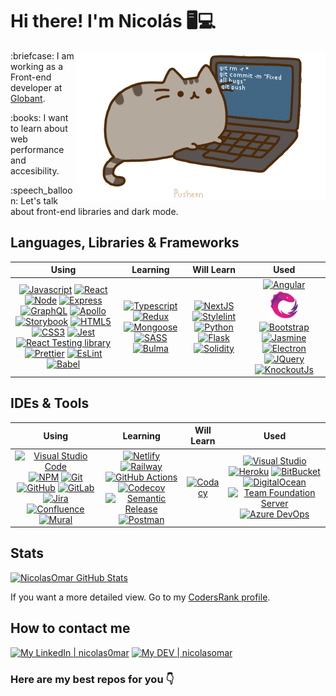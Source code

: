   # Hi there! I'm Nicolás :desktop_computer::computer:

  <img align="right" src="https://github.com/nicolasomar/nicolasomar/blob/main/assets/pusheencode.gif"/>

  <p>:briefcase: I am working as a Front-end developer at <a href="https://www.globant.com">Globant</a>.</p>
  <p>:books: I want to learn about web performance and accesibility.</p>
  <!-- <p>:black_nib: I write from time to time in <a href="https://dev.to/nicolasomar">dev.to</a>.</p> -->
  <p>:speech_balloon: Let's talk about front-end libraries and dark mode.</p>

  ## Languages, Libraries & Frameworks
  | Using | Learning | Will Learn | Used |
  | :---: | :---: | :---: | :---: |
  | [<img src="https://cdn.svgporn.com/logos/javascript.svg" title="Javascript" alt="Javascript" width="48px">](https://developer.mozilla.org/en-US/docs/Web/JavaScript) [<img src="https://cdn.svgporn.com/logos/react.svg" title="React" alt="React" width="48px">](https://reactjs.org/) [<img src="https://cdn.svgporn.com/logos/nodejs-icon.svg" title="Node" alt="Node" width="48px">](https://nodejs.org/) [<img src="https://w7.pngwing.com/pngs/925/447/png-transparent-express-js-node-js-javascript-mongodb-node-js-text-trademark-logo.png" title="Express" alt="Express" width="48px">](https://expressjs.com/) [<img src="https://cdn.svgporn.com/logos/graphql.svg" title="GraphQL" alt="GraphQL" width="48px">](https://graphql.org/) [<img src="https://cdn.svgporn.com/logos/apollostack.svg" title="Apollo" alt="Apollo" width="48px">](https://www.apollographql.com/) [<img src="https://cdn.svgporn.com/logos/storybook-icon.svg" title="Storybook" alt="Storybook" width="44px">](https://storybook.js.org/) [<img src="https://cdn.svgporn.com/logos/html-5.svg" title="HTML5" alt="HTML5" width="48px">](https://developer.mozilla.org/en-US/docs/Web/Guide/HTML/HTML5) [<img src="https://cdn.svgporn.com/logos/css-3.svg" title="CSS3" alt="CSS3" width="48px">](https://developer.mozilla.org/en-US/docs/Archive/CSS3) [<img src="https://cdn.svgporn.com/logos/jest.svg" title="Jest" alt="Jest" width="48px">](https://jestjs.io/) [<img src="https://cdn.svgporn.com/logos/testing-library.svg" title="React Testing library" alt="React Testing library" width="48px">](https://testing-library.com/) [<img src="https://cdn.svgporn.com/logos/prettier.svg" title="Prettier" alt="Prettier" width="48px">](https://prettier.io/) [<img src="https://cdn.svgporn.com/logos/eslint.svg" title="EsLint" alt="EsLint" width="48px">](https://eslint.org/) [<img src="https://cdn.svgporn.com/logos/babel.svg" title="Babel" alt="Babel" width="48px">](https://babeljs.io/) | [<img src="https://cdn.svgporn.com/logos/typescript-icon.svg" title="Typescript" alt="Typescript" width="48px">](https://www.typescriptlang.org/) [<img src="https://cdn.svgporn.com/logos/redux.svg" title="Redux" alt="Redux" width="48px">](https://redux.js.org/) [<img src="https://images.opencollective.com/mongoose/0ff43ec/logo/96.png" title="Mongoose" alt="Mongoose" width="76px">](https://mongoosejs.com/) [<img src="https://cdn.svgporn.com/logos/sass.svg" title="SASS" alt="SASS" width="48px">](https://sass-lang.com/) [<img src="https://cdn.svgporn.com/logos/bulma.svg" title="Bulma" alt="Bulma" width="40px">](https://bulma.com/) | [<img src="https://cdn.svgporn.com/logos/nextjs-icon.svg" title="NextJS" alt="NextJS" width="48px">](https://nextjs.org/) [<img src="https://cdn.svgporn.com/logos/stylelint.svg" title="Stylelint" alt="Stylelint" width="48px">](https://stylelint.io/) [<img src="https://cdn.svgporn.com/logos/python.svg" title="Python" alt="Python" width="48px">](https://www.python.org/) [<img src="https://cdn.svgporn.com/logos/flask.svg" title="Flask" alt="Flask" width="48px">](https://flask.palletsprojects.com/) [<img src="https://cdn.svgporn.com/logos/solidity.svg" title="Solidity" alt="Solidity" width="44px">](https://soliditylang.org/) | [<img src="https://cdn.svgporn.com/logos/angular-icon.svg" title="Angular" alt="Angular" width="48px">](https://angular.io/) [<img src="https://raw.githubusercontent.com/ReactiveX/rxjs/master/resources/CI-CD/logo/svg/RxJs_Logo_Basic.svg" title="RxJs" alt="RxJs" width="48px">](https://angular.io/guide/rx-library) [<img src="https://cdn.svgporn.com/logos/bootstrap.svg" title="Bootstrap" alt="Bootstrap" width="48px">](https://getbootstrap.com/) [<img src="https://cdn.svgporn.com/logos/jasmine.svg" title="Jasmine" alt="Jasmine" width="48px">](https://jasmine.github.io/) [<img src="https://cdn.svgporn.com/logos/electron.svg" title="Electron" alt="Electron" width="48px">](https://www.electronjs.org/) [<img src="https://cdn.svgporn.com/logos/jquery.svg" title="JQuery" alt="JQuery" width="96px">](https://jquery.com/) [<img src="https://cdn.svgporn.com/logos/knockout.svg" title="KnockoutJs" alt="KnockoutJs" width="96px">](https://knockoutjs.com/) |

  ## IDEs & Tools
  | Using | Learning | Will Learn | Used |
  | :---: | :---: | :---: | :---: |
  | [<img src="https://cdn.svgporn.com/logos/visual-studio-code.svg" title="Visual Studio Code" alt="Visual Studio Code" width="48px">](https://code.visualstudio.com/) [<img src="https://cdn.svgporn.com/logos/npm.svg" title="NPM" alt="NPM" width="48px">](https://www.npmjs.com/) [<img src="https://cdn.svgporn.com/logos/git-icon.svg" title="Git" alt="Git" width="48px">](https://git-scm.com/) [<img src="https://cdn.svgporn.com/logos/github-icon.svg" title="GitHub" alt="GitHub" width="48px">](https://github.com/) [<img src="https://cdn.svgporn.com/logos/gitlab.svg" title="GitLab" alt="GitLab" width="48px">](https://about.gitlab.com/) [<img src="https://cdn.svgporn.com/logos/jira.svg" title="Jira" alt="Jira" width="48px">](https://www.atlassian.com/software/jira) [<img src="https://cdn.svgporn.com/logos/confluence.svg" title="Confluence" alt="Confluence" width="48px">](https://www.atlassian.com/software/confluence) [<img src="https://assets-global.website-files.com/5ddd9c3f2186308353fe682d/5e755003cdc6be128dfe7b74_mural-glyph.svg" title="Mural" alt="Mural" width="48px">](https://www.mural.co/) | [<img src="https://cdn.svgporn.com/logos/netlify.svg" title="Netlify" alt="Netlify" width="48px">](https://www.netlify.com/)  [<img src="https://railway.app/brand/logo-light.png" title="Railway" alt="Railway" width="48px">](https://www.railway.app/) [<img src="https://user-images.githubusercontent.com/30958501/68524412-f2201800-0309-11ea-9cb0-ad7f8f760218.png" title="GitHub Actions" alt="GitHub Actions" width="48px">](https://github.com/features/actions) [<img src="https://cdn.svgporn.com/logos/codecov-icon.svg" title="Codecov" alt="Codecov" width="48px">](https://codecov.io/) [<img src="https://cdn.svgporn.com/logos/semantic-release.svg" title="Semantic Release" alt="Semantic Release" width="48px">](https://semantic-release.gitbook.io/semantic-release/) [<img src="https://cdn.svgporn.com/logos/postman-icon.svg" title="Postman" alt="Postman" width="48px">](https://www.postman.com/) | [<img src="https://cdn.svgporn.com/logos/codacy.svg" title="Codacy" alt="Codacy" width="52px">](https://www.codacy.com/) | [<img src="https://cdn.svgporn.com/logos/visual-studio.svg" title="Visual Studio" alt="Visual Studio" width="48px">](https://visualstudio.microsoft.com/vs/) [<img src="https://cdn.svgporn.com/logos/heroku-icon.svg" title="Heroku" alt="Heroku" width="48px">](https://www.heroku.com/) [<img src="https://cdn.svgporn.com/logos/bitbucket.svg" title="BitBucket" alt="BitBucket" width="48px">](https://www.digitalocean.com/) [<img src="https://cdn.svgporn.com/logos/digital-ocean.svg" title="DigitalOcean" alt="DigitalOcean" width="48px">](https://www.digitalocean.com/) [<img src="https://financesonline.com/uploads/2018/09/Microsoft-Team-Foundation-Server-logo-1.png" title="Team Foundation Server" alt="Team Foundation Server" width="110px">](https://docs.microsoft.com/en-us/azure/devops/server/tfs-is-now-azure-devops-server?view=azure-devops-2020) [<img src="https://cdn.svgporn.com/logos/microsoft-azure.svg" title="Azure DevOps" alt="Azure DevOps" width="48px">](https://azure.microsoft.com/en-us/services/devops/) |

  ## Stats
  [![NicolasOmar GitHub Stats](https://github-readme-stats.vercel.app/api?username=nicolasomar&include_all_commits=true&show_icons=true&theme=tokyonight)](https://github.com/nicolasomar)
  <p>If you want a more detailed view. Go to my <a href="https://profile.codersrank.io/user/nicolasomar" target="_blank">CodersRank profile</a>.</p>

  ## How to contact me
  [![My LinkedIn | nicolas0mar](https://img.shields.io/static/v1?label=%20&message=nicolas0mar&labelColor=0077B5&color=0077B5&style=for-the-badge&logo=linkedin)](https://www.linkedin.com/in/nicolas0mar/)
  [![My DEV | nicolasomar](https://img.shields.io/static/v1?label=%20&message=nicolasomar&labelColor=0A0A0A&color=0A0A0A&style=for-the-badge&logo=dev.to)](https://dev.to/nicolasomar/)
  <!-- [![My Medium | @nicolasomar](https://img.shields.io/static/v1?label=%20&message=nicolasomar&labelColor=12100E&color=12100E&style=for-the-badge&logo=medium)](https://medium.com/@nicolasomar/) -->

  ### Here are my best repos for you 👇 ###
